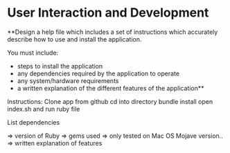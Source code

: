 # User Interaction and Development



**Design a help file which includes a set of instructions which accurately describe how to use and install the application.

You must include:
- steps to install the application
- any dependencies required by the application to operate
- any system/hardware requirements
- a written explanation of the different features of the application** 

Instructions:
Clone app from github
cd into directory
bundle install
open index.sh and run ruby file

List dependencies

=> version of Ruby
=> gems used
=> only tested on Mac OS Mojave version..
=> written explanation of features

